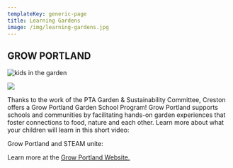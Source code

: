 ```yaml
---
templateKey: generic-page
title: Learning Gardens
image: /img/learning-gardens.jpg
---
```

## GROW PORTLAND

![kids in the garden](/img/20231214_101213.jpg)

![](/img/20231214_102631.jpg)

Thanks to the work of the PTA Garden & Sustainability Committee, Creston offers a Grow Portland Garden School Program! Grow Portland supports schools and communities by facilitating hands-on garden experiences that foster connections to food, nature and each other. Learn more about what your children will learn in this short video:

Grow Portland and STEAM unite:

Learn more at the [Grow Portland Website.](https://www.growportland.org/program-cirriculum-overview)